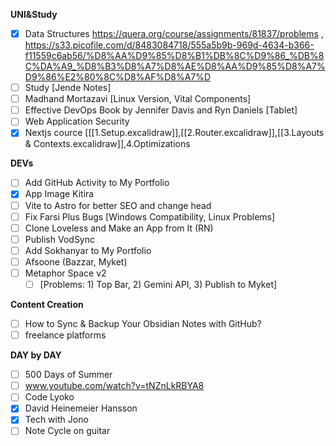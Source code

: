 **UNI&Study**
- [x] Data Structures https://quera.org/course/assignments/81837/problems , https://s33.picofile.com/d/8483084718/555a5b9b-969d-4634-b366-f11559c6ab56/%D8%AA%D9%85%D8%B1%DB%8C%D9%86_%DB%8C%DA%A9_%D8%B3%D8%A7%D8%AE%D8%AA%D9%85%D8%A7%D9%86%E2%80%8C%D8%AF%D8%A7%D
- [ ] Study [Jende Notes]
- [ ] Madhand Mortazavi [Linux Version, Vital Components]
- [ ] Effective DevOps Book by Jennifer Davis and Ryn Daniels [Tablet]
- [ ] Web Application Security
- [x] Nextjs cource [[[1.Setup.excalidraw]],[[2.Router.excalidraw]],[[3.Layouts & Contexts.excalidraw]],4.Optimizations

**DEVs**
- [ ] Add GitHub Activity to My Portfolio
- [x] App Image Kitira
- [ ] Vite to Astro for better SEO and change head
- [ ] Fix Farsi Plus Bugs [Windows Compatibility, Linux Problems]
- [ ] Clone Loveless and Make an App from It (RN)
- [ ] Publish VodSync
- [ ] Add Sokhanyar to My Portfolio
- [ ] Afsoone (Bazzar, Myket)
- [ ] Metaphor Space v2
  - [ ] [Problems: 1) Top Bar, 2) Gemini API, 3) Publish to Myket]

**Content Creation**
- [ ] How to Sync & Backup Your Obsidian Notes with GitHub?
- [ ] freelance platforms 

**DAY by DAY**
- [ ] 500 Days of Summer
- [ ] www.youtube.com/watch?v=tNZnLkRBYA8
- [ ] Code Lyoko
- [x] David Heinemeier Hansson
- [x] Tech with Jono
- [ ] Note Cycle on guitar